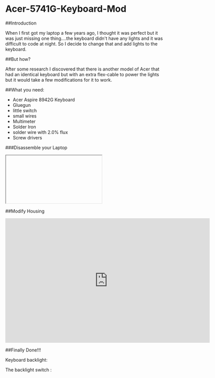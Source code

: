 Acer-5741G-Keyboard-Mod
=======================

##Introduction

When I first got my laptop a few years ago, I thought it was perfect but it was just missing one thing....the keyboard didn't have any lights and it was difficult to code at night.
So I decide to change that and add lights to the keyboard.


##But how?

After some research I discovered that there is another model of Acer that had an identical keyboard but with an extra flex-cable to power the lights but it would take a few modifications for it to work.


##What you need:

* Acer Aspire 8942G Keyboard
* Gluegun
* little switch
* small wires
* Multimeter
* Solder Iron
* solder wire with 2.0% flux
* Screw drivers


###Disassemble your Laptop

<iframe>https://www.youtube.com/watch?v=RquQbcfAYBo </iframe>




##Modify Housing
<iframe title="YouTube video player" class="youtube-player" type="text/html" width="640" height="390" src="http://www.youtube.com/embed/W-Q7RMpINVo" frameborder="0" allowFullScreen></iframe>


##Finally Done!!!

Keyboard backlight:

The backlight switch :

